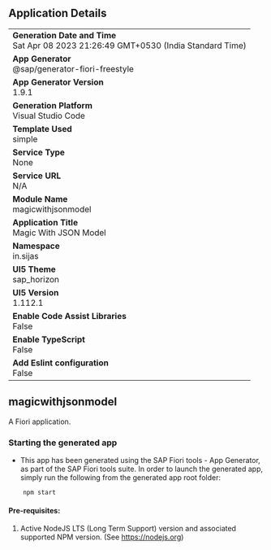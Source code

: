 ## Application Details
|               |
| ------------- |
|**Generation Date and Time**<br>Sat Apr 08 2023 21:26:49 GMT+0530 (India Standard Time)|
|**App Generator**<br>@sap/generator-fiori-freestyle|
|**App Generator Version**<br>1.9.1|
|**Generation Platform**<br>Visual Studio Code|
|**Template Used**<br>simple|
|**Service Type**<br>None|
|**Service URL**<br>N/A
|**Module Name**<br>magicwithjsonmodel|
|**Application Title**<br>Magic With JSON Model|
|**Namespace**<br>in.sijas|
|**UI5 Theme**<br>sap_horizon|
|**UI5 Version**<br>1.112.1|
|**Enable Code Assist Libraries**<br>False|
|**Enable TypeScript**<br>False|
|**Add Eslint configuration**<br>False|

## magicwithjsonmodel

A Fiori application.

### Starting the generated app

-   This app has been generated using the SAP Fiori tools - App Generator, as part of the SAP Fiori tools suite.  In order to launch the generated app, simply run the following from the generated app root folder:

```
    npm start
```

#### Pre-requisites:

1. Active NodeJS LTS (Long Term Support) version and associated supported NPM version.  (See https://nodejs.org)


